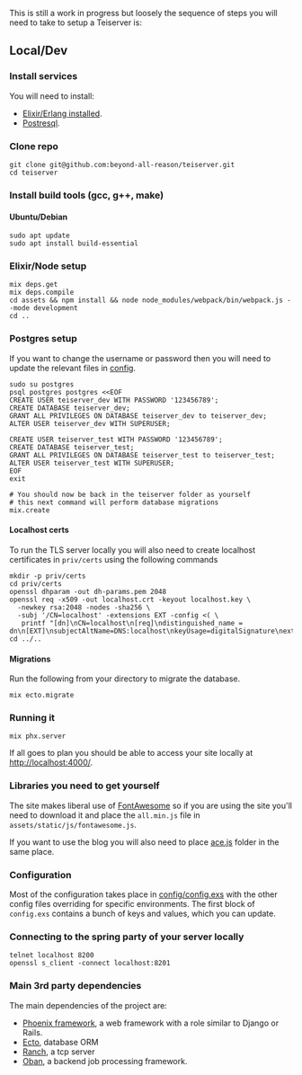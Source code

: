 This is still a work in progress but loosely the sequence of steps you will need to take to setup a Teiserver is:

## Local/Dev
### Install services
You will need to install:
- [Elixir/Erlang installed](https://elixir-lang.org/install.html).
- [Postresql](https://www.postgresql.org/download).

### Clone repo
```
git clone git@github.com:beyond-all-reason/teiserver.git
cd teiserver
```

### Install build tools (gcc, g++, make)
#### Ubuntu/Debian
```
sudo apt update
sudo apt install build-essential
```

### Elixir/Node setup
```
mix deps.get
mix deps.compile
cd assets && npm install && node node_modules/webpack/bin/webpack.js --mode development
cd ..
```

### Postgres setup
If you want to change the username or password then you will need to update the relevant files in [config](/config).
```
sudo su postgres
psql postgres postgres <<EOF
CREATE USER teiserver_dev WITH PASSWORD '123456789';
CREATE DATABASE teiserver_dev;
GRANT ALL PRIVILEGES ON DATABASE teiserver_dev to teiserver_dev;
ALTER USER teiserver_dev WITH SUPERUSER;

CREATE USER teiserver_test WITH PASSWORD '123456789';
CREATE DATABASE teiserver_test;
GRANT ALL PRIVILEGES ON DATABASE teiserver_test to teiserver_test;
ALTER USER teiserver_test WITH SUPERUSER;
EOF
exit

# You should now be back in the teiserver folder as yourself
# this next command will perform database migrations
mix.create
```

#### Localhost certs
To run the TLS server locally you will also need to create localhost certificates in `priv/certs` using the following commands

```
mkdir -p priv/certs
cd priv/certs
openssl dhparam -out dh-params.pem 2048
openssl req -x509 -out localhost.crt -keyout localhost.key \
  -newkey rsa:2048 -nodes -sha256 \
  -subj '/CN=localhost' -extensions EXT -config <( \
   printf "[dn]\nCN=localhost\n[req]\ndistinguished_name = dn\n[EXT]\nsubjectAltName=DNS:localhost\nkeyUsage=digitalSignature\nextendedKeyUsage=serverAuth")
cd ../..
```

#### Migrations
Run the following from your directory to migrate the database.
```
mix ecto.migrate
```

### Running it
```
mix phx.server
```
If all goes to plan you should be able to access your site locally at [http://localhost:4000/](http://localhost:4000/).

### Libraries you need to get yourself
The site makes liberal use of [FontAwesome](https://fontawesome.com/) so if you are using the site you'll need to download it and place the `all.min.js` file in `assets/static/js/fontawesome.js`.

If you want to use the blog you will also need to place [ace.js](https://ace.c9.io/) folder in the same place.

### Configuration
Most of the configuration takes place in [config/config.exs](config/config.exs) with the other config files overriding for specific environments. The first block of `config.exs` contains a bunch of keys and values, which you can update.

### Connecting to the spring party of your server locally
```
telnet localhost 8200
openssl s_client -connect localhost:8201
```

### Main 3rd party dependencies
The main dependencies of the project are:
- [Phoenix framework](https://www.phoenixframework.org/), a web framework with a role similar to Django or Rails.
- [Ecto](https://github.com/elixir-ecto/ecto), database ORM
- [Ranch](https://github.com/ninenines/ranch), a tcp server
- [Oban](https://github.com/sorentwo/oban), a backend job processing framework.
